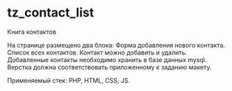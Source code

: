 # tz_contact_list
Книга контактов

На странице размещено два блока: 
Форма добавления нового контакта. 
Список всех контактов. 
Контакт можно добавить и удалить.
Добавленные контакты необходимо хранить в базе данных mysql.
Верстка должна соответствовать приложенному к заданию макету. 

Применяемый стек: 
PHP, HTML, CSS, JS. 
